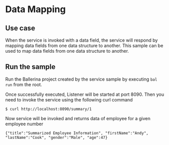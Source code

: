 # Data Mapping
## Use case
When the service is invoked with a data field, the service will respond by mapping data fields from one data structure to another. This sample can be used to map data fields from one data structure to another.

## Run the sample
Run the Ballerina project created by the service sample by executing `bal run` from the root.

Once successfully executed, Listener will be started at port 8090. Then you need to invoke the service using the following curl command
```
$ curl http://localhost:8090/summary/1
```
Now service will be invoked and returns data of employee for a given employee number
```
{"title":"Summarized Employee Information", "firstName":"Andy", "lastName":"Cook", "gender":"Male", "age":47}
```
